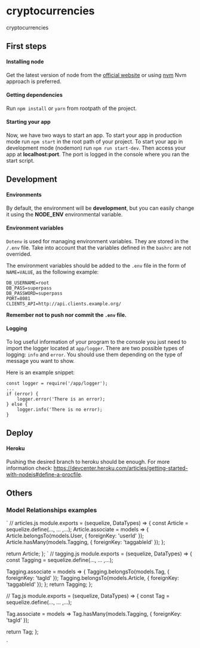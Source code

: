 # cryptocurrencies

cryptocurrencies

## First steps

#### Installing node

Get the latest version of node from the [official website](https://nodejs.org/) or using [nvm](https://github.com/creationix/nvm)
Nvm approach is preferred.

#### Getting dependencies

Run `npm install` or `yarn` from rootpath of the project.


#### Starting your app

Now, we have two ways to start an app. To start your app in production mode run `npm start` in the root path of your project. To start your app in development mode (nodemon) run `npm run start-dev`. Then access your app at **localhost:port**. The port is logged in the console where you ran the start script.

## Development

#### Environments

By default, the environment will be **development**, but you can easily change it using the **NODE_ENV** environmental variable.

#### Environment variables

`Dotenv` is used for managing environment variables. They are stored in the `/.env` file. Take into account that the variables defined in the `bashrc` are not overrided.

The environment variables should be added to the `.env` file in the form of `NAME=VALUE`, as the following example:

```
DB_USERNAME=root
DB_PASS=superpass
DB_PASSWORD=superpass
PORT=8081
CLIENTS_API=http://api.clients.example.org/
```

**Remember not to push nor commit the `.env` file.**

#### Logging

To log useful information of your program to the console you just need to import the logger located at `app/logger`. There are two possible types of logging: `info` and `error`. You should use them depending on the type of message you want to show.

Here is an example snippet:

```
const logger = require('/app/logger');
...
if (error) {
    logger.error('There is an error);
} else {
    logger.info('There is no error);
}
```

## Deploy

#### Heroku

Pushing the desired branch to heroku should be enough.
For more information check: https://devcenter.heroku.com/articles/getting-started-with-nodejs#define-a-procfile.

## Others

### Model Relationships examples
`
// articles.js
module.exports = (sequelize, DataTypes) => {
  const Article = sequelize.define(..., ... ,...);
    Article.associate = models => {
    Article.belongsTo(models.User, { foreignKey: 'userId' });
    Article.hasMany(models.Tagging, { foreignKey: 'taggableId' });
  };

  return Article;
};
`
// tagging.js
module.exports = (sequelize, DataTypes) => {
  const Tagging = sequelize.define(..., ... ,...);
  
  Tagging.associate = models => {
    Tagging.belongsTo(models.Tag, { foreignKey: 'tagId' });
    Tagging.belongsTo(models.Article, { foreignKey: 'taggableId' });
  };
    return Tagging;
};

// Tag.js
module.exports = (sequelize, DataTypes) => {
  const Tag = sequelize.define(..., ... ,...);
  
  Tag.associate = models => Tag.hasMany(models.Tagging, { foreignKey: 'tagId' });
  
  return Tag;
};

`




